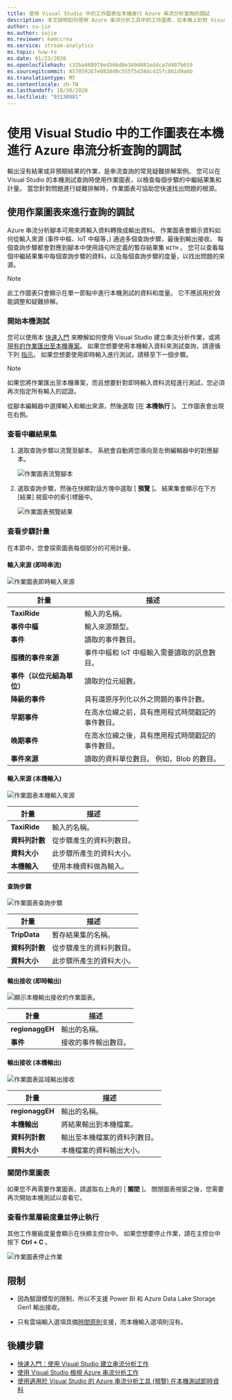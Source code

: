 ```yaml
---
title: 使用 Visual Studio 中的工作圖表在本機進行 Azure 串流分析查詢的調試
description: 本文說明如何使用 Azure 串流分析工具中的工作圖表，在本機上針對 Visual Studio 進行查詢的偵錯工具。
author: su-jie
ms.author: sujie
ms.reviewer: mamccrea
ms.service: stream-analytics
ms.topic: how-to
ms.date: 01/23/2020
ms.openlocfilehash: c32ba468979e4566d8e349d481eddca7d407b659
ms.sourcegitcommit: 857859267e0820d0c555f5438dc415fc861d9a6b
ms.translationtype: MT
ms.contentlocale: zh-TW
ms.lasthandoff: 10/30/2020
ms.locfileid: "93130981"
---
```

# <a name="debug-azure-stream-analytics-queries-locally-using-job-diagram-in-visual-studio"></a>使用 Visual Studio 中的工作圖表在本機進行 Azure 串流分析查詢的調試

輸出沒有結果或非預期結果的作業，是串流查詢的常見疑難排解案例。 您可以在 Visual Studio 的本機測試查詢時使用作業圖表，以檢查每個步驟的中繼結果集和計量。 當您針對問題進行疑難排解時，作業圖表可協助您快速找出問題的根源。

## <a name="debug-a-query-using-job-diagram"></a>使用作業圖表來進行查詢的調試

Azure 串流分析腳本可用來將輸入資料轉換成輸出資料。 作業圖表會顯示資料如何從輸入來源 (事件中樞、IoT 中樞等，) 通過多個查詢步驟，最後到輸出接收。 每個查詢步驟都會對應到腳本中使用語句所定義的暫存結果集 `WITH` 。 您可以查看每個中繼結果集中每個查詢步驟的資料，以及每個查詢步驟的度量，以找出問題的來源。

> [!NOTE]
> 此工作圖表只會顯示在單一節點中進行本機測試的資料和度量。 它不應該用於效能調整和疑難排解。

### <a name="start-local-testing"></a>開始本機測試

您可以使用本 [快速入門](stream-analytics-quick-create-vs.md) 來瞭解如何使用 Visual Studio 建立串流分析作業，或將 [現有的作業匯出至本機專案](stream-analytics-vs-tools.md#export-jobs-to-a-project)。 如果您想要使用本機輸入資料來測試查詢，請遵循下列 [指示](stream-analytics-live-data-local-testing.md)。 如果您想要使用即時輸入進行測試，請移至下一個步驟。

> [!NOTE]
> 如果您將作業匯出至本機專案，而且想要針對即時輸入資料流程進行測試，您必須再次指定所有輸入的認證。  

從腳本編輯器中選擇輸入和輸出來源，然後選取 [在 **本機執行** ]。 工作圖表會出現在右側。

### <a name="view-the-intermediate-result-set"></a>查看中繼結果集  

1. 選取查詢步驟以流覽至腳本。 系統會自動將您導向至左側編輯器中的對應腳本。

   ![作業圖表流覽腳本](./media/debug-locally-using-job-diagram/navigate-script.png)

2. 選取查詢步驟，然後在快顯對話方塊中選取 [ **預覽** ]。 結果集會顯示在下方 [結果] 視窗中的索引標籤中。

   ![作業圖表預覽結果](./media/debug-locally-using-job-diagram/preview-result.png)

### <a name="view-step-metrics"></a>查看步驟計量

在本節中，您會探索圖表每個部分的可用計量。

#### <a name="input-sources-live-stream"></a>輸入來源 (即時串流) 

![作業圖表即時輸入來源](./media/debug-locally-using-job-diagram/live-input.png)

|計量|描述|
|-|-|
|**TaxiRide**| 輸入的名稱。|
|**事件中樞** | 輸入來源類型。|
|**事件**|讀取的事件數目。|
|**囤積的事件來源**|事件中樞和 IoT 中樞輸入需要讀取的訊息數目。|
|**事件（以位元組為單位）**|讀取的位元組數。|
| **降級的事件**|具有還原序列化以外之問題的事件計數。|
|**早期事件**| 在高水位線之前，具有應用程式時間戳記的事件數目。|
|**晚期事件**| 在高水位線之後，具有應用程式時間戳記的事件數目。|
|**事件來源**| 讀取的資料單位數目。 例如，Blob 的數目。|

#### <a name="input-sources-local-input"></a>輸入來源 (本機輸入) 

![作業圖表本機輸入來源](./media/debug-locally-using-job-diagram/local-input.png)

|計量|描述|
|-|-|
|**TaxiRide**| 輸入的名稱。|
|**資料列計數**| 從步驟產生的資料列數目。|
|**資料大小**| 此步驟所產生的資料大小。|
|**本機輸入**| 使用本機資料做為輸入。|

#### <a name="query-steps"></a>查詢步驟

![作業圖表查詢步驟](./media/debug-locally-using-job-diagram/query-step.png)

|計量|描述|
|-|-|
|**TripData**|暫存結果集的名稱。|
|**資料列計數**| 從步驟產生的資料列數目。|
|**資料大小**| 此步驟所產生的資料大小。|
  
#### <a name="output-sinks-live-output"></a>輸出接收 (即時輸出) 

![顯示本機輸出接收的作業圖表。](./media/debug-locally-using-job-diagram/live-output.png)

|計量|描述|
|-|-|
|**regionaggEH**|輸出的名稱。|
|**事件**|接收的事件輸出數目。|

#### <a name="output-sinks-local-output"></a>輸出接收 (本機輸出) 

![作業圖表區域輸出接收](./media/debug-locally-using-job-diagram/local-output.png)

|計量|描述|
|-|-|
|**regionaggEH**|輸出的名稱。|
|**本機輸出**| 將結果輸出到本機檔案。|
|**資料列計數**| 輸出至本機檔案的資料列數目。|
|**資料大小**| 本機檔案的資料輸出大小。|

### <a name="close-job-diagram"></a>關閉作業圖表

如果您不再需要作業圖表，請選取右上角的 [ **關閉** ]。 關閉圖表視窗之後，您需要再次開始本機測試以查看它。

### <a name="view-job-level-metrics-and-stop-running"></a>查看作業層級度量並停止執行

其他工作層級度量會顯示在快顯主控台中。 如果您想要停止作業，請在主控台中按下 **Ctrl + C** 。

![作業圖表停止作業](./media/debug-locally-using-job-diagram/stop-job.png)

## <a name="limitations"></a>限制

* 因為驗證模型的限制，所以不支援 Power BI 和 Azure Data Lake Storage Gen1 輸出接收。

* 只有雲端輸入選項具備[時間原則](./stream-analytics-time-handling.md)支援，而本機輸入選項則沒有。

## <a name="next-steps"></a>後續步驟

* [快速入門：使用 Visual Studio 建立串流分析工作](stream-analytics-quick-create-vs.md)
* [使用 Visual Studio 檢視 Azure 串流分析工作](stream-analytics-vs-tools.md)
* [使用適用於 Visual Studio 的 Azure 串流分析工具 (預覽) 在本機測試即時資料](stream-analytics-live-data-local-testing.md)